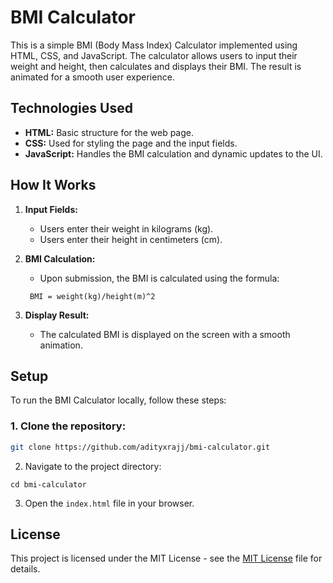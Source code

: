 # BMI Calculator

This is a simple BMI (Body Mass Index) Calculator implemented using HTML, CSS, and JavaScript. The calculator allows users to input their weight and height, then calculates and displays their BMI. The result is animated for a smooth user experience.

## Technologies Used

- **HTML:** Basic structure for the web page.
- **CSS:** Used for styling the page and the input fields.
- **JavaScript:** Handles the BMI calculation and dynamic updates to the UI.

## How It Works

1. **Input Fields:**
   - Users enter their weight in kilograms (kg).
   - Users enter their height in centimeters (cm).
2. **BMI Calculation:**
   - Upon submission, the BMI is calculated using the formula: <br>

    ```
     BMI = weight(kg)/height(m)^2
    ```

3. **Display Result:**
   - The calculated BMI is displayed on the screen with a smooth animation.

## Setup

To run the BMI Calculator locally, follow these steps:

### 1. Clone the repository:

```bash
git clone https://github.com/adityxrajj/bmi-calculator.git
```

2. Navigate to the project directory:
```
cd bmi-calculator
```
3. Open the `index.html` file in your browser.

## License
This project is licensed under the MIT License - see the [MIT License](LICENSE) file for details.
